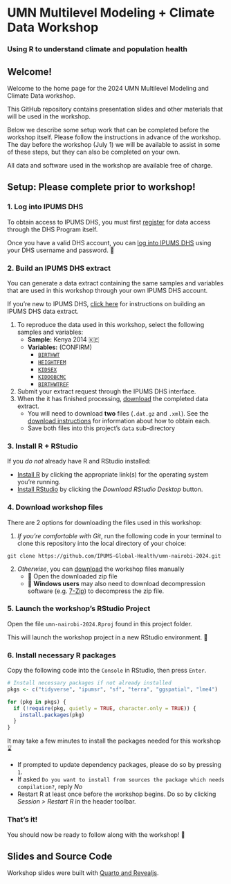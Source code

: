 UMN Multilevel Modeling + Climate Data Workshop
================

### Using R to understand climate and population health

## Welcome!

Welcome to the home page for the 2024 UMN Multilevel Modeling and
Climate Data workshop.

This GitHub repository contains presentation slides and other materials
that will be used in the workshop.

Below we describe some setup work that can be completed before the
workshop itself. Please follow the instructions in advance of the
workshop. The day before the workshop (July 1) we will be available to
assist in some of these steps, but they can also be completed on your
own.

All data and software used in the workshop are available free of charge.

## Setup: Please complete prior to workshop!

### 1. Log into IPUMS DHS

To obtain access to IPUMS DHS, you must first
[register](https://dhsprogram.com/data/new-user-registration.cfm) for
data access through the DHS Program itself.

Once you have a valid DHS account, you can [log into IPUMS
DHS](https://www.idhsdata.org/idhs-action/users/login) using your DHS
username and password. :key:

### 2. Build an IPUMS DHS extract

You can generate a data extract containing the same samples and
variables that are used in this workshop through your own IPUMS DHS
account.

If you’re new to IPUMS DHS, [click
here](https://www.idhsdata.org/idhs/user_guide.shtml) for instructions
on building an IPUMS DHS data extract.

1.  To reproduce the data used in this workshop, select the following
    samples and variables:
    - **Sample:** Kenya 2014 :kenya:
    - **Variables:** (CONFIRM)
      - [`BIRTHWT`](%60r%20ipumsr::ipums_website(%22dhs%22,%20launch%20=%20FALSE,%20var%20=%20%22BIRTHWT%22)%60)
      - [`HEIGHTFEM`](%60r%20ipumsr::ipums_website(%22dhs%22,%20launch%20=%20FALSE,%20var%20=%20%22HEIGHTFEM%22)%60)
      - [`KIDSEX`](%60r%20ipumsr::ipums_website(%22dhs%22,%20launch%20=%20FALSE,%20var%20=%20%22KIDSEX%22)%60)
      - [`KIDDOBCMC`](%60r%20ipumsr::ipums_website(%22dhs%22,%20launch%20=%20FALSE,%20var%20=%20%22KIDDOBCMC%22)%60)
      - [`BIRTHWTREF`](%60r%20ipumsr::ipums_website(%22dhs%22,%20launch%20=%20FALSE,%20var%20=%20%22BIRTHWTREF%22)%60)
2.  Submit your extract request through the IPUMS DHS interface.
3.  When the it has finished processing,
    [download](https://tech.popdata.org/dhs-research-hub/posts/2024-02-02-download-dhs-data/#download-data)
    the completed data extract.
    - You will need to download **two** files (`.dat.gz` and `.xml`).
      See the [download
      instructions](https://tech.popdata.org/dhs-research-hub/posts/2024-02-02-download-dhs-data/#download-data)
      for information about how to obtain each.
    - Save both files into this project’s `data` sub-directory

### 3. Install R + RStudio

If you *do not* already have R and RStudio installed:

- [Install R](https://cran.r-project.org/) by clicking the appropriate
  link(s) for the operating system you’re running.
- [Install
  RStudio](https://www.rstudio.com/products/rstudio/download/#download)
  by clicking the *Download RStudio Desktop* button.

### 4. Download workshop files

There are 2 options for downloading the files used in this workshop:

1.  *If you’re comfortable with Git*, run the following code in your
    terminal to clone this repository into the local directory of your
    choice:

<!-- -->

    git clone https://github.com/IPUMS-Global-Health/umn-nairobi-2024.git

2.  *Otherwise*, you can
    [download](https://github.com/IPUMS-Global-Health/umn-nairobi-2024/archive/refs/heads/main.zip)
    the workshop files manually
    - :open_file_folder: Open the downloaded zip file
    - :rotating_light: **Windows users** may also need to download
      decompression software (e.g. [7-Zip](https://www.7-zip.org/)) to
      decompress the zip file.

### 5. Launch the workshop’s RStudio Project

Open the file `umn-nairobi-2024.Rproj` found in this project folder.

This will launch the workshop project in a new RStudio environment.
:rocket:

### 6. Install necessary R packages

Copy the following code into the `Console` in RStudio, then press
`Enter`.

``` r
# Install necessary packages if not already installed 
pkgs <- c("tidyverse", "ipumsr", "sf", "terra", "ggspatial", "lme4")

for (pkg in pkgs) {
  if (!require(pkg, quietly = TRUE, character.only = TRUE)) {
    install.packages(pkg)
  }
}
```

It may take a few minutes to install the packages needed for this
workshop :hourglass:

- If prompted to update dependency packages, please do so by pressing
  `1`.
- If asked
  `Do you want to install from sources the package which needs compilation?`,
  reply *No*
- Restart R at least once before the workshop begins. Do so by clicking
  *Session \> Restart R* in the header toolbar.

### That’s it!

You should now be ready to follow along with the workshop! 🏁

## Slides and Source Code

Workshop slides were built with [Quarto and
Revealjs](https://quarto.org/docs/presentations/revealjs/).
